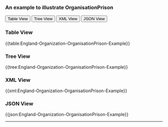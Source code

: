 ### An example to illustrate OrganisationPrison

<div class="tab">
 <button class="tablinks active" onclick="openTab(event, 'Table View')">Table View</button>
 <button class="tablinks" onclick="openTab(event, 'Tree View')">Tree View</button>
  <button class="tablinks" onclick="openTab(event, 'XML View')">XML View</button>
  <button class="tablinks" onclick="openTab(event, 'JSON View')">JSON View</button>
</div>
    
<div id="Table View" class="tabcontent" style="display:block">
  <h3>Table View</h3>
{{table:England-Organization-OrganisationPrison-Example}}
</div>
<div id="Tree View" class="tabcontent">
  <h3>Tree View</h3>
{{tree:England-Organization-OrganisationPrison-Example}}
</div>
<div id="XML View" class="tabcontent">
  <h3>XML View</h3>
{{xml:England-Organization-OrganisationPrison-Example}}
</div>
<div id="JSON View" class="tabcontent">
  <h3>JSON View</h3>
{{json:England-Organization-OrganisationPrison-Example}}
</div>

---
